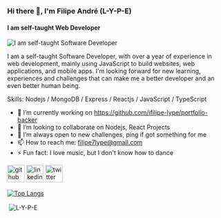 ### Hi there 👋, I'm Filipe André (L-Y-P-E)
#### I am self-taught Web Developer
![I am self-taught Software Developer](https://images.unsplash.com/photo-1503252947848-7338d3f92f31?ixid=MnwxMjA3fDB8MHxwaG90by1wYWdlfHx8fGVufDB8fHx8&ixlib=rb-1.2.1&auto=format&fit=crop&w=889&q=80)

I am a self-taught Software Developer, with over a year of experience in web development, mainly using JavaScript to build websites, web applications, and mobile apps.
I'm looking forward for new learning, experiences and challenges that can make me a better developer and an even better human being.

Skills: Nodejs / MongoDB / Express / Reactjs / JavaScript / TypeScript

- 🔭 I’m currently working on https://github.com/ifilipe-lype/portfolio-backer 
- 👯 I’m looking to collaborate on Nodejs, React Projects 
- 🤔 I’m always open to new challenges, ping if got something for me 
- 📫 How to reach me: filipe7lype@gmail.com 
- ⚡ Fun fact: I love music, but I don't know how to dance 


[<img src='https://cdn.jsdelivr.net/npm/simple-icons@3.0.1/icons/github.svg' alt='github' height='40'>](https://github.com/ifilipe-lype)  [<img src='https://cdn.jsdelivr.net/npm/simple-icons@3.0.1/icons/linkedin.svg' alt='linkedin' height='40'>](https://www.linkedin.com/in/https://www.linkedin.com/in/filipe-andr%C3%A9-25b9301b4/)  [<img src='https://cdn.jsdelivr.net/npm/simple-icons@3.0.1/icons/twitter.svg' alt='twitter' height='40'>](https://twitter.com/ifilipe_lype)  

[![Top Langs](https://github-readme-stats.vercel.app/api/top-langs/?username=ifilipe-lype)](https://github.com/anuraghazra/github-readme-stats)

<p>&nbsp;<img align="center" src="https://github-readme-stats.vercel.app/api?username=ifilipe-lype&show_icons=true&locale=en" alt="L-Y-P-E" /></p>
